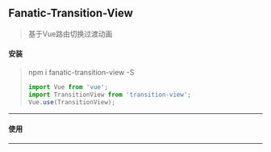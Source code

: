 ## Fanatic-Transition-View
> 基于Vue路由切换过渡动画  

#### 安装
> npm i fanatic-transition-view -S
> ```javascript
> import Vue from 'vue';
> import TransitionView from 'transition-view';
> Vue.use(TransitionView);
> ```

----

#### 使用
----
